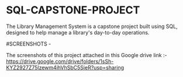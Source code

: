 # SQL-CAPSTONE-PROJECT
The Library Management System is a capstone project built using SQL, designed to help manage a library's day-to-day operations.

#SCREENSHOTS -

The screenshots of this project attached in this Google drive link :- https://drive.google.com/drive/folders/1sSh-KYZ2927Z75lzewm4ihVhSbC5SjeR?usp=sharing
